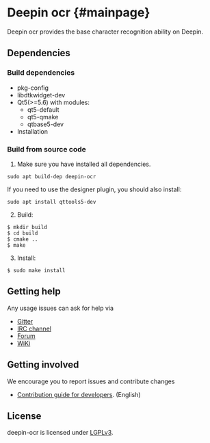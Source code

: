 # Deepin ocr {#mainpage}

Deepin ocr provides the base character recognition ability on Deepin.

## Dependencies

### Build dependencies

* pkg-config
* libdtkwidget-dev
* Qt5(>=5.6) with modules:
  * qt5-default
  * qt5-qmake
  * qtbase5-dev
* Installation

### Build from source code

1. Make sure you have installed all dependencies.
````
sudo apt build-dep deepin-ocr
````
If you need to use the designer plugin, you should also install:
````
sudo apt install qttools5-dev
````
2. Build:

````
$ mkdir build
$ cd build
$ cmake ..
$ make
````

3. Install:

````
$ sudo make install
````

## Getting help

Any usage issues can ask for help via

* [Gitter](https://gitter.im/orgs/linuxdeepin/rooms)
* [IRC channel](https://webchat.freenode.net/?channels=deepin)
* [Forum](https://bbs.deepin.org)
* [WiKi](https://wiki.deepin.org/)

## Getting involved

We encourage you to report issues and contribute changes

* [Contribution guide for developers](https://github.com/linuxdeepin/developer-center/wiki/Contribution-Guidelines-for-Developers-en). (English)

## License

deepin-ocr is licensed under [LGPLv3](LICENSE).
